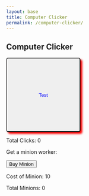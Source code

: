 ```yaml
---
layout: base
title: Computer Clicker
permalink: /computer-clicker/
---
```


## Computer Clicker
<style>
    .clicker {
        width: 200px;
        height: 200px;
        color: blue;
        border-radius: 5px;
        box-shadow: 5px 5px 5px red
    }
</style>


<button onclick="processClick()" class="clicker">
    Test
</button>

<p id="total-clicks">Total Clicks: 0</p>

<p>Get a minion worker:</p>

<button onclick="buyMinion()">
    Buy Minion
</button>
<p id="minion-cost">Cost of Minion: 10</p>

<p id="total-minions">Total Minions: 0</p>

<script>
    let totalClicks = 0;

    // Upgrades go here
    let minion = 0;
    let minionCost = 10

    // Add to total clicks
    function processClick() {
        totalClicks++
    };

    function buyMinion() {
        if (totalClicks >= minionCost) {
            minion++;
            totalClicks -= minionCost;
            minionCost += (minion * minion)
            document.getElementById("total-minions").innerHTML = `Total Minions: ${minion}`;
            document.getElementById("minion-cost").innerHTML = `Cost of Minion: ${minionCost}`;
            
        } else {
            alert("You don't have enough for this!");
        }

        
    }

    function applyUpgrades() {
        totalClicks += minion;
        
    }

    function updateTotalClicks() {
        document.getElementById("total-clicks").innerHTML = `Total Clicks: ${totalClicks}`;
    }

    setInterval(applyUpgrades, 1000);
    setInterval(updateTotalClicks, 10);
</script>